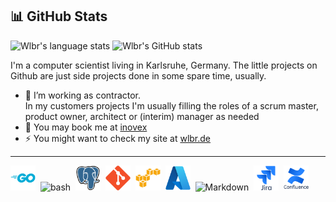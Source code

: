 <!-- ### Hi there 👋 -->

## 📊 GitHub Stats
![Wlbr's language stats](https://github-readme-stats.vercel.app/api/top-langs/?username=wlbr&exclude_repo=csvfix&show_icons=true&theme=transparent&card_width=300&include_all_commits=true)
![Wlbr's GitHub stats](https://github-readme-stats.vercel.app/api?username=wlbr&show_icons=true&theme=transparent&card_width=370&include_all_commits=true)

<!--
**wlbr/wlbr** is a ✨ _special_ ✨ repository because its `README.md` (this file) appears on your GitHub profile.

Here are some ideas to get you started:
- 🔭 I’m currently working on ...
- 🌱 I’m currently learning ...
- 👯 I’m looking to collaborate on ...
- 🤔 I’m looking for help with ...
- 💬 Ask me about ...
- 📫 How to reach me: ...
- 😄 Pronouns: ...
- ⚡ Fun fact: ...
-->

I'm a computer scientist living in Karlsruhe, Germany. The little projects on Github are just side projects done in some spare time, usually.
- 🔭 I’m working as contractor.  <br>
  In my customers projects I'm usually filling the roles of a scrum master, product owner, architect or (interim) manager as needed
- 👯 You may book me at [inovex](https://inovex.de)
- ⚡ You might want to check my site at  [wlbr.de](https://wlbr.de) 


<hr>
<div>
  <img src="https://github.com/devicons/devicon/blob/master/icons/go/go-original-wordmark.svg" title="Go" alt="Go" width="40" height="40"/>&nbsp;
  <img src="https://github.com/devicons/devicon/blob/master/icons/bash/bash-original-wordmark.svg" title="bash" alt="bash" width="40" height="40"/>&nbsp;
  <img src="https://github.com/devicons/devicon/blob/master/icons/postgresql/postgresql-original.svg" title="Postgresql" alt="Postgresql" width="40" height="40"/>&nbsp;
  <img src="https://github.com/devicons/devicon/blob/master/icons/git/git-original.svg" title="Git" alt="Git " width="40" height="40"/>&nbsp;
  <img src="https://github.com/devicons/devicon/blob/master/icons/amazonwebservices/amazonwebservices-original.svg" title="AWS" alt="AWS" width="40" height="40"/>&nbsp;
  <img src="https://github.com/devicons/devicon/blob/master/icons/azure/azure-original.svg" title="Azure" alt="Azure" width="40" height="40"/>&nbsp;
  <img src="https://github.com/devicons/devicon/blob/master/icons/markdown/markdown-wordmark.svg"  title="Markdown" alt="Markdown" width="40" height="40"/>&nbsp;
  <img src="https://github.com/devicons/devicon/blob/master/icons/jira/jira-original-wordmark.svg" title="Jira" alt="Jira" width="40" height="40"/>&nbsp;
  <img src="https://github.com/devicons/devicon/blob/master/icons/confluence/confluence-original-wordmark.svg" title="Confluence" alt="Confluence" width="40" height="40"/>&nbsp;
</div>
